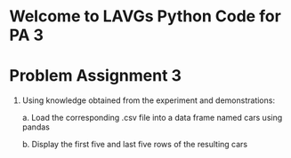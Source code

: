# Welcome to LAVGs Python Code for PA 3

# Problem Assignment 3

1. Using knowledge obtained from the experiment and demonstrations:

    a. Load the corresponding .csv file into a data frame named cars using pandas
   
    b. Display the first five and last five rows of the resulting cars
